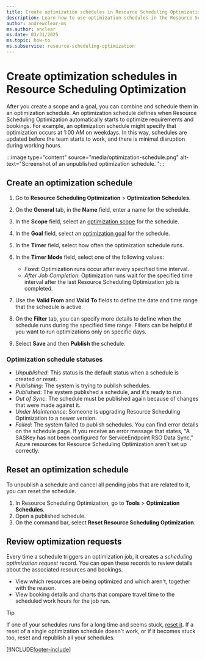 ```yaml
---
title: Create optimization schedules in Resource Scheduling Optimization
description: Learn how to use optimization schedules in the Resource Scheduling Optimization Add-in for Dynamics 365 Field Service.
author: andrewclear-ms
ms.author: anclear
ms.date: 03/31/2025
ms.topic: how-to
ms.subservice: resource-scheduling-optimization
---
```


# Create optimization schedules in Resource Scheduling Optimization

After you create a scope and a goal, you can combine and schedule them in an optimization schedule. An optimization schedule defines when Resource Scheduling Optimization automatically starts to optimize requirements and bookings. For example, an optimization schedule might specify that optimization occurs at 1:00 AM on weekdays. In this way, schedules are updated before the team starts to work, and there is minimal disruption during working hours.

:::image type="content" source="media/optimization-schedule.png" alt-text="Screenshot of an unpublished optimization schedule. ":::

## Create an optimization schedule

1. Go to **Resource Scheduling Optimization** > **Optimization Schedules**.

1. On the **General** tab, in the **Name** field, enter a name for the schedule.

1. In the **Scope** field, select an [optimization scope](rso-optimization-scope.md) for the schedule.

1. In the **Goal** field, select an [optimization goal](rso-optimization-goal.md) for the schedule.

1. In the **Timer** field, select how often the optimization schedule runs.

1. In the **Timer Mode** field, select one of the following values:

    - *Fixed*: Optimization runs occur after every specified time interval.
    - *After Job Completion*: Optimization runs wait for the specified time interval after the last Resource Scheduling Optimization job is completed.

1. Use the **Valid From** and **Valid To** fields to define the date and time range that the schedule is active.

1. On the **Filter** tab, you can specify more details to define when the schedule runs during the specified time range. Filters can be helpful if you want to run optimizations only on specific days.

1. Select **Save** and then **Publish** the schedule.

### Optimization schedule statuses

- *Unpublished*: This status is the default status when a schedule is created or reset.
- *Publishing*: The system is trying to publish schedules.
- *Published*: The system published a schedule, and it's ready to run.
- *Out of Sync*: The schedule must be published again because of changes that were made against it.
- *Under Maintenance*: Someone is upgrading Resource Scheduling Optimization to a newer version.
- *Failed*: The system failed to publish schedules. You can find error details on the schedule page. If you receive an error message that states, "A SASKey has not been configured for ServiceEndpoint RSO Data Sync," Azure resources for Resource Scheduling Optimization aren't set up correctly.

## Reset an optimization schedule

To unpublish a schedule and cancel all pending jobs that are related to it, you can reset the schedule.

1. In Resource Scheduling Optimization, go to **Tools** > **Optimization Schedules**.
1. Open a published schedule.
1. On the command bar, select **Reset Resource Scheduling Optimization**.

## Review optimization requests

Every time a schedule triggers an optimization job, it creates a *scheduling optimization request* record. You can open these records to review details about the associated resources and bookings.

- View which resources are being optimized and which aren't, together with the reason.
- View booking details and charts that compare travel time to the scheduled work hours for the job run.

> [!TIP]
> If one of your schedules runs for a long time and seems stuck, [reset it](#reset-an-optimization-schedule). If a reset of a single optimization schedule doesn't work, or if it becomes stuck too, reset and republish all your schedules.

[!INCLUDE[footer-include](../includes/footer-banner.md)]
